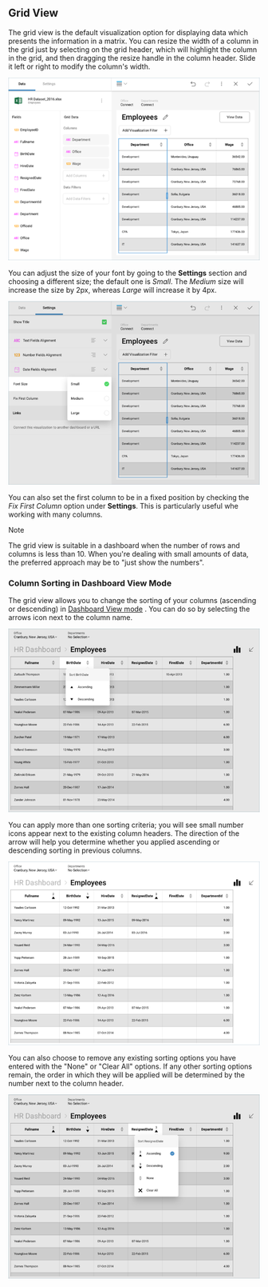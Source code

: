 ## Grid View

The grid view is the default visualization option for displaying data
which presents the information in a matrix. You can resize the width of
a column in the grid just by selecting on the grid header, which will
highlight the column in the grid, and then dragging the resize handle in
the column header. Slide it left or right to modify the column's width.

![Grid View Sorting Columns](images/grid-view-sorting-columns.png)

You can adjust the size of your font by going to the **Settings**
section and choosing a different size; the default one is *Small*. The
*Medium* size will increase the size by 2px, whereas *Large* will
increase it by 4px.

![fix font size first column](images/fix-first-column.png)

You can also set the first column to be in a fixed position by checking
the *Fix First Column* option under **Settings**. This is particularly
useful whe working with many columns.

>[!NOTE]
>The grid view is suitable in a dashboard when the number of rows and columns is less than 10. When you're dealing with small amounts of data, the preferred approach may be to "just show the numbers".

### Column Sorting in Dashboard View Mode

The grid view allows you to change the sorting of your columns
(ascending or descending) in [Dashboard View mode](overview-dashboards.html#view-edit-mode) . You can do so by selecting the
arrows icon next to the column name.

![Grid View Sorting Columns Options](images/grid-view-sorting-columns-options.png)

You can apply more than one sorting criteria; you will see small number
icons appear next to the existing column headers. The direction of the
arrow will help you determine whether you applied ascending or
descending sorting in previous columns.

![Sorting View All Numbers](images/sorting-view-all-numbers.png)

You can also choose to remove any existing sorting options you have
entered with the "None" or "Clear All" options. If any other sorting
options remain, the order in which they will be applied will be
determined by the number next to the column header.

![Sorting View Mode Remove](images/sorting-view-mode.png)
